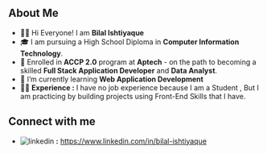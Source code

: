 <h2>About Me</h2>


- 👨‍🎓 Hi Everyone! I am **Bilal Ishtiyaque**
- 🎓 I am pursuing a High School Diploma in **Computer Information Technology**. 
- 👀 Enrolled in **ACCP 2.0** program at **Aptech** - on the path to becoming a skilled **Full Stack Application Developer** and **Data Analyst**.
- 🌱 I’m currently learning **Web Application Development**
- 👨‍💻 **Experience :**  I have no job experience because I am a Student , But I am practicing by building projects using Front-End Skills that I have.

<h2>Connect with me</h2>

- ![linkedin](https://github.com/Bilal-Ishtiyaque/Bilal-Ishtiyaque/assets/139645574/17b648a4-e61c-45ab-9e7d-6e84c8d30897) **:** https://www.linkedin.com/in/bilal-ishtiyaque





